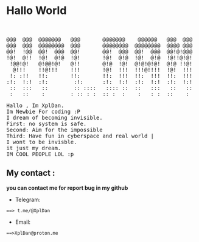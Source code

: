 # Hallo World 



<pre>                                                  
                                                            
@@@  @@@  @@@@@@@   @@@       @@@@@@@    @@@@@@   @@@  @@@  
@@@  @@@  @@@@@@@@  @@@       @@@@@@@@  @@@@@@@@  @@@@ @@@  
@@!  !@@  @@!  @@@  @@!       @@!  @@@  @@!  @@@  @@!@!@@@  
!@!  @!!  !@!  @!@  !@!       !@!  @!@  !@!  @!@  !@!!@!@!  
 !@@!@!   @!@@!@!   @!!       @!@  !@!  @!@!@!@!  @!@ !!@!  
  @!!!    !!@!!!    !!!       !@!  !!!  !!!@!!!!  !@!  !!!  
 !: :!!   !!:       !!:       !!:  !!!  !!:  !!!  !!:  !!!  
:!:  !:!  :!:        :!:      :!:  !:!  :!:  !:!  :!:  !:!  
 ::  :::   ::        :: ::::   :::: ::  ::   :::   ::   ::  
 :   ::    :        : :: : :  :: :  :    :   : :  ::    :  
</pre>

<pre>
Hallo , Im XplDan.
Im Newbie For coding :P
I dream of becoming invisible. 
First: no system is safe.
Second: Aim for the impossible
Third: Have fun in cyberspace and real world |
I wont to be invisble. 
it just my dream.
IM COOL PEOPLE LOL :p
</pre>

## My contact : 

**you can contact me for report bug in my github**

* Telegram:

```==> t.me/@XplDan ```

* Email:

```==>XplDan@proton.me```